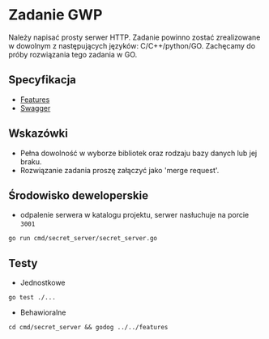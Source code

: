 # Zadanie  GWP

Należy napisać prosty serwer HTTP. Zadanie powinno zostać zrealizowane w dowolnym z następujących języków: C/C++/python/GO. Zachęcamy do próby rozwiązania tego zadania w GO.

## Specyfikacja

- [Features](./features/secrets)
- [Swagger](./api/swagger/swagger.yml)

## Wskazówki

- Pełna dowolność w wyborze bibliotek oraz rodzaju bazy danych lub jej braku.
- Rozwiązanie zadania proszę załączyć jako 'merge request'. 


## Środowisko deweloperskie
- odpalenie serwera w katalogu projektu, serwer nasłuchuje na porcie `3001`
```
go run cmd/secret_server/secret_server.go
```

## Testy

- Jednostkowe
```
go test ./...
``` 
- Behawioralne
```
cd cmd/secret_server && godog ../../features
```
